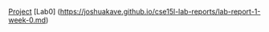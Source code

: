 [Project](https://joshuakave.github.io/cse15l-lab-reports/helloWorld.md)
[Lab0] (https://joshuakave.github.io/cse15l-lab-reports/lab-report-1-week-0.md)
